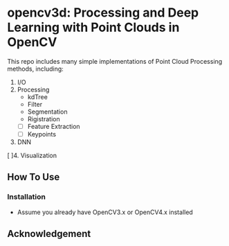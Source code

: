 # opencv3d: Processing and Deep Learning with Point Clouds in OpenCV

This repo includes many simple implementations of Point Cloud Processing methods, including:

1. I/O
2. Processing
   - kdTree
   - Filter
   - Segmentation
   - Rigistration
    -  [ ] Feature Extraction
    -  [ ] Keypoints
3.  DNN

[ ]4. Visualization

## How To Use


### Installation

- Assume you already have OpenCV3.x or OpenCV4.x installed 

## Acknowledgement